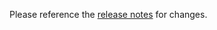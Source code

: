 Please reference the [release notes](https://github.com/t0mer/deepstack-trainer/releases) for changes.
